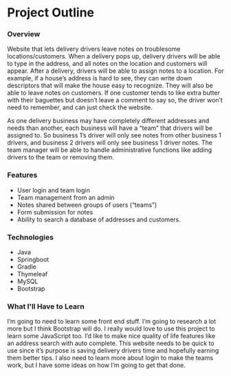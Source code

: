 # Project Outline

### Overview
Website that lets delivery drivers leave notes on troublesome locations/customers. When a delivery pops up,  delivery drivers will be able to type in the address, and all notes on the location and customers will appear.  After a delivery, drivers will be able to assign notes to a location. For example, if a house’s address is hard to see, they can write down descriptors that will make the house easy to recognize. They will also be able to leave notes on customers. If one customer tends to like extra butter with their baguettes but doesn’t leave a comment to say so, the driver won’t need to remember, and can just check the website.

As one delivery business may have completely different addresses and needs than another, each business will have a “team” that drivers will be assigned to. So business 1’s driver will only see notes from other business 1 drivers, and business 2 drivers will only see business 1 driver notes. The team manager will be able to handle administrative functions like adding drivers to the team or removing them. 
### Features
* User login and team login
* Team management from an admin
* Notes shared between groups of users (“teams”)
* Form submission for notes
* Ability to search a database of addresses and customers.
### Technologies     
* Java
* Springboot
* Gradle
* Thymeleaf
* MySQL
* Bootstrap
### What I'll Have to Learn
I’m going to need to learn some front end stuff. I’m going to research a lot more but I think Bootstrap will do. I really would love to use this project to learn some JavaScript too. I’d like to make nice quality of life features like an address search with auto complete. This website needs to be quick to use since it’s purpose is saving delivery drivers time and hopefully earning  them better tips. I also need to learn more about login to make the teams work, but I have some ideas on how I’m going to get that done.